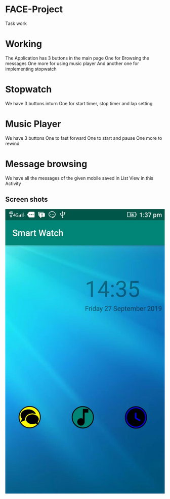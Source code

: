 # FACE-Project
Task work 
# Working
The Application has 3 buttons in the main page
One for Browsing the messages
One more for using music player
And another one for implementing stopwatch

# Stopwatch
We have 3 buttons inturn
One for start timer, stop timer and lap setting

# Music Player
We have 3 buttons 
One to fast forward
One to start and pause
One more to rewind

# Message browsing 
We have all the messages of the given mobile saved in List View in this Activity


## Screen shots

![alt text](https://github.com/PSSubramanya/FACE-Project/blob/master/Images/IMG-20190927-WA0014%20(1).jpg)
